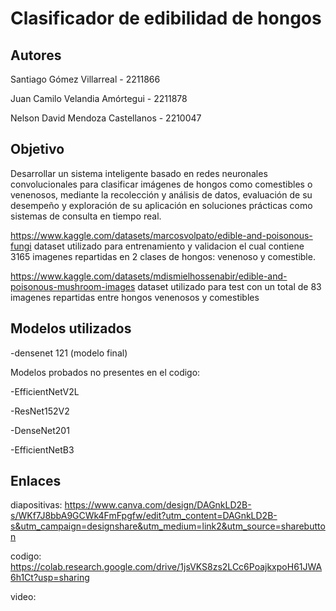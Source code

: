 # Clasificador de edibilidad de hongos

## Autores
Santiago Gómez Villarreal - 2211866

Juan Camilo Velandia Amórtegui - 2211878

Nelson David Mendoza Castellanos - 2210047

## Objetivo
Desarrollar un sistema inteligente basado en redes neuronales convolucionales para clasificar imágenes de hongos como comestibles o venenosos, mediante la recolección y análisis de datos, evaluación de su desempeño y exploración de su aplicación en soluciones prácticas como sistemas de consulta en tiempo real.

https://www.kaggle.com/datasets/marcosvolpato/edible-and-poisonous-fungi
dataset utilizado para entrenamiento y validacion el cual contiene 3165 imagenes repartidas en 2 clases de hongos: venenoso y comestible.

https://www.kaggle.com/datasets/mdismielhossenabir/edible-and-poisonous-mushroom-images
dataset utilizado para test con un total de 83 imagenes repartidas entre hongos venenosos y comestibles

## Modelos utilizados
-densenet 121 (modelo final)

Modelos probados no presentes en el codigo:

-EfficientNetV2L

-ResNet152V2

-DenseNet201

-EfficientNetB3

## Enlaces
diapositivas:
https://www.canva.com/design/DAGnkLD2B-s/WKf7J8bbA9GCWk4FmFpgfw/edit?utm_content=DAGnkLD2B-s&utm_campaign=designshare&utm_medium=link2&utm_source=sharebutton

codigo:
https://colab.research.google.com/drive/1jsVKS8zs2LCc6PoajkxpoH61JWA6h1Ct?usp=sharing

video:

